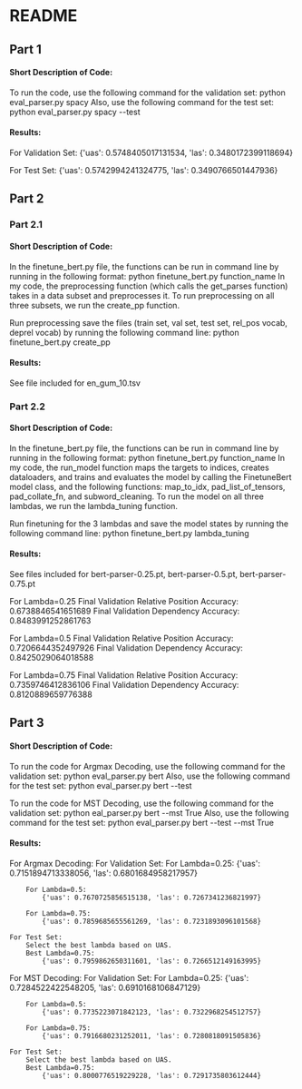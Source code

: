 # README

## Part 1
#### Short Description of Code:
To run the code, use the following command for the validation set:
    python eval_parser.py spacy
Also, use the following command for the test set:
    python eval_parser.py spacy --test

#### Results:
For Validation Set:
    {'uas': 0.5748405017131534, 'las': 0.3480172399118694}

For Test Set:
    {'uas': 0.5742994241324775, 'las': 0.3490766501447936}

## Part 2
### Part 2.1
#### Short Description of Code:
In the finetune_bert.py file, the functions can be run in command line by running in the following format:
    python finetune_bert.py function_name
In my code, the preprocessing function (which calls the get_parses function) takes in a data subset and preprocesses it. To run preprocessing on all three subsets, we run the create_pp function.

Run preprocessing save the files (train set, val set, test set, rel_pos vocab, deprel vocab) by running the following command line:
    python finetune_bert.py create_pp

#### Results:
See file included for en_gum_10.tsv

### Part 2.2
#### Short Description of Code:
In the finetune_bert.py file, the functions can be run in command line by running in the following format:
    python finetune_bert.py function_name
In my code, the run_model function maps the targets to indices, creates dataloaders, and trains and evaluates the model by calling the FinetuneBert model class, and the following functions: map_to_idx, pad_list_of_tensors, pad_collate_fn, and subword_cleaning. To run the model on all three lambdas, we run the lambda_tuning function.

Run finetuning for the 3 lambdas and save the model states by running the following command line:
    python finetune_bert.py lambda_tuning

#### Results:
See files included for bert-parser-0.25.pt, bert-parser-0.5.pt, bert-parser-0.75.pt

For Lambda=0.25
    Final Validation Relative Position Accuracy: 0.6738846541651689
    Final Validation Dependency Accuracy: 0.8483991252861763

For Lambda=0.5
    Final Validation Relative Position Accuracy: 0.7206644352497926
    Final Validation Dependency Accuracy: 0.8425029064018588

For Lambda=0.75
    Final Validation Relative Position Accuracy: 0.7359746412836106
    Final Validation Dependency Accuracy: 0.8120889659776388

## Part 3
#### Short Description of Code:
To run the code for Argmax Decoding, use the following command for the validation set:
    python eval_parser.py bert 
Also, use the following command for the test set:
    python eval_parser.py bert --test

To run the code for MST Decoding, use the following command for the validation set:
    python eal_parser.py bert --mst True
Also, use the following command for the test set:
    python eval_parser.py bert --test --mst True

#### Results:
For Argmax Decoding:
    For Validation Set:
        For Lambda=0.25:
            {'uas': 0.7151894713338056, 'las': 0.6801684958217957}

        For Lambda=0.5:
            {'uas': 0.7670725856515138, 'las': 0.7267341236821997}

        For Lambda=0.75:
            {'uas': 0.7859685655561269, 'las': 0.7231893096101568}

    For Test Set:
        Select the best lambda based on UAS.
        Best Lambda=0.75:
            {'uas': 0.7959862650311601, 'las': 0.7266512149163995}

For MST Decoding:
    For Validation Set:
        For Lambda=0.25:
            {'uas': 0.7284522422548205, 'las': 0.6910168106847129}

        For Lambda=0.5:
            {'uas': 0.7735223071842123, 'las': 0.7322968254512757}

        For Lambda=0.75:
            {'uas': 0.7916680231252011, 'las': 0.7280818091505836}

    For Test Set:
        Select the best lambda based on UAS.
        Best Lambda=0.75:
            {'uas': 0.8000776519229228, 'las': 0.7291735803612444}
